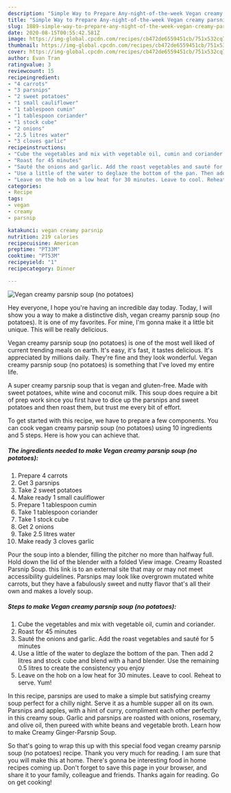 ```yaml
---
description: "Simple Way to Prepare Any-night-of-the-week Vegan creamy parsnip soup (no potatoes)"
title: "Simple Way to Prepare Any-night-of-the-week Vegan creamy parsnip soup (no potatoes)"
slug: 1889-simple-way-to-prepare-any-night-of-the-week-vegan-creamy-parsnip-soup-no-potatoes
date: 2020-08-15T00:55:42.581Z
image: https://img-global.cpcdn.com/recipes/cb472de6559451cb/751x532cq70/vegan-creamy-parsnip-soup-no-potatoes-recipe-main-photo.jpg
thumbnail: https://img-global.cpcdn.com/recipes/cb472de6559451cb/751x532cq70/vegan-creamy-parsnip-soup-no-potatoes-recipe-main-photo.jpg
cover: https://img-global.cpcdn.com/recipes/cb472de6559451cb/751x532cq70/vegan-creamy-parsnip-soup-no-potatoes-recipe-main-photo.jpg
author: Evan Tran
ratingvalue: 3
reviewcount: 15
recipeingredient:
- "4 carrots"
- "3 parsnips"
- "2 sweet potatoes"
- "1 small cauliflower"
- "1 tablespoon cumin"
- "1 tablespoon coriander"
- "1 stock cube"
- "2 onions"
- "2.5 litres water"
- "3 cloves garlic"
recipeinstructions:
- "Cube the vegetables and mix with vegetable oil, cumin and coriander."
- "Roast for 45 minutes"
- "Sauté the onions and garlic. Add the roast vegetables and sauté for 5 minutes"
- "Use a little of the water to deglaze the bottom of the pan. Then add 2 litres and stock cube and blend with a hand blender. Use the remaining 0.5 litres to create the consistency you enjoy"
- "Leave on the hob on a low heat for 30 minutes. Leave to cool. Reheat to serve. Yum!"
categories:
- Recipe
tags:
- vegan
- creamy
- parsnip

katakunci: vegan creamy parsnip 
nutrition: 219 calories
recipecuisine: American
preptime: "PT33M"
cooktime: "PT53M"
recipeyield: "1"
recipecategory: Dinner

---
```



![Vegan creamy parsnip soup (no potatoes)](https://img-global.cpcdn.com/recipes/cb472de6559451cb/751x532cq70/vegan-creamy-parsnip-soup-no-potatoes-recipe-main-photo.jpg)

Hey everyone, I hope you're having an incredible day today. Today, I will show you a way to make a distinctive dish, vegan creamy parsnip soup (no potatoes). It is one of my favorites. For mine, I'm gonna make it a little bit unique. This will be really delicious.

Vegan creamy parsnip soup (no potatoes) is one of the most well liked of current trending meals on earth. It's easy, it's fast, it tastes delicious. It's appreciated by millions daily. They're fine and they look wonderful. Vegan creamy parsnip soup (no potatoes) is something that I've loved my entire life.

A super creamy parsnip soup that is vegan and gluten-free. Made with sweet potatoes, white wine and coconut milk. This soup does require a bit of prep work since you first have to dice up the parsnips and sweet potatoes and then roast them, but trust me every bit of effort.


To get started with this recipe, we have to prepare a few components. You can cook vegan creamy parsnip soup (no potatoes) using 10 ingredients and 5 steps. Here is how you can achieve that.

<!--inarticleads1-->

##### The ingredients needed to make Vegan creamy parsnip soup (no potatoes):

1. Prepare 4 carrots
1. Get 3 parsnips
1. Take 2 sweet potatoes
1. Make ready 1 small cauliflower
1. Prepare 1 tablespoon cumin
1. Take 1 tablespoon coriander
1. Take 1 stock cube
1. Get 2 onions
1. Take 2.5 litres water
1. Make ready 3 cloves garlic


Pour the soup into a blender, filling the pitcher no more than halfway full. Hold down the lid of the blender with a folded View image. Creamy Roasted Parsnip Soup. this link is to an external site that may or may not meet accessibility guidelines. Parsnips may look like overgrown mutated white carrots, but they have a fabulously sweet and nutty flavor that&#39;s all their own and makes a lovely soup. 

<!--inarticleads2-->

##### Steps to make Vegan creamy parsnip soup (no potatoes):

1. Cube the vegetables and mix with vegetable oil, cumin and coriander.
1. Roast for 45 minutes
1. Sauté the onions and garlic. Add the roast vegetables and sauté for 5 minutes
1. Use a little of the water to deglaze the bottom of the pan. Then add 2 litres and stock cube and blend with a hand blender. Use the remaining 0.5 litres to create the consistency you enjoy
1. Leave on the hob on a low heat for 30 minutes. Leave to cool. Reheat to serve. Yum!


In this recipe, parsnips are used to make a simple but satisfying creamy soup perfect for a chilly night. Serve it as a humble supper all on its own. Parsnips and apples, with a hint of curry, compliment each other perfectly in this creamy soup. Garlic and parsnips are roasted with onions, rosemary, and olive oil, then pureed with white beans and vegetable broth. Learn how to make Creamy Ginger-Parsnip Soup. 

So that's going to wrap this up with this special food vegan creamy parsnip soup (no potatoes) recipe. Thank you very much for reading. I am sure that you will make this at home. There's gonna be interesting food in home recipes coming up. Don't forget to save this page in your browser, and share it to your family, colleague and friends. Thanks again for reading. Go on get cooking!
